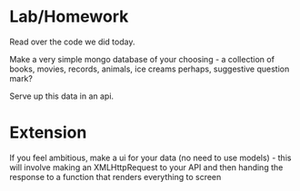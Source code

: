 # Lab/Homework

Read over the code we did today.

Make a very simple mongo database of your choosing - a collection of books, movies, records, animals, ice creams perhaps, suggestive question mark?

Serve up this data in an api.

# Extension

If you feel ambitious, make a ui for your data (no need to use models) - this will involve making an XMLHttpRequest to your API and then handing the response to a function that renders everything to screen
